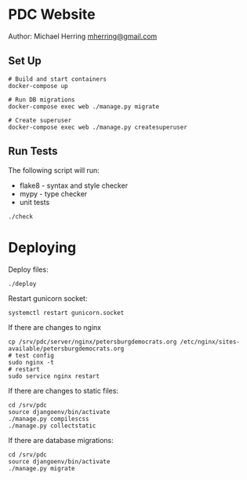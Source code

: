 # PDC Website

Author: Michael Herring <mherring@gmail.com>

## Set Up

```
# Build and start containers
docker-compose up

# Run DB migrations
docker-compose exec web ./manage.py migrate

# Create superuser
docker-compose exec web ./manage.py createsuperuser
```

## Run Tests

The following script will run:
* flake8 - syntax and style checker
* mypy - type checker
* unit tests

```
./check
```

# Deploying

Deploy files:

```
./deploy
```

Restart gunicorn socket:

```
systemctl restart gunicorn.socket
```

If there are changes to nginx

```
cp /srv/pdc/server/nginx/petersburgdemocrats.org /etc/nginx/sites-available/petersburgdemocrats.org
# test config
sudo nginx -t
# restart
sudo service nginx restart
```

If there are changes to static files:

```
cd /srv/pdc
source djangoenv/bin/activate
./manage.py compilescss
./manage.py collectstatic
```

If there are database migrations:

```
cd /srv/pdc
source djangoenv/bin/activate
./manage.py migrate
```
